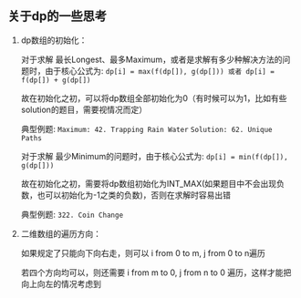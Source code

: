 关于dp的一些思考
--------------

1. dp数组的初始化：

   对于求解 最长Longest、最多Maximum，或者是求解有多少种解决方法的问题时，由于核心公式为: `dp[i] = max(f(dp[]), g(dp[])) 或者 dp[i] = f(dp[]) + g(dp[])`
  
    故在初始化之初，可以将dp数组全部初始化为0（有时候可以为1，比如有些solution的题目，需要视情况而定）
  
    典型例题: `Maximum: 42. Trapping Rain Water`
            `Solution: 62. Unique Paths`
  
   对于求解 最少Minimum的问题时，由于核心公式为: `dp[i] = min(f(dp[]), g(dp[]))`
  
    故在初始化之初，需要将dp数组初始化为INT_MAX(如果题目中不会出现负数，也可以初始化为-1之类的负数)，否则在求解时容易出错
  
    典型例题: `322. Coin Change`

2. 二维数组的遍历方向：

   如果规定了只能向下向右走，则可以 i from 0 to m, j from 0 to n遍历
   
   若四个方向均可以，则还需要 i from m to 0, j from n to 0 遍历，这样才能把向上向左的情况考虑到
